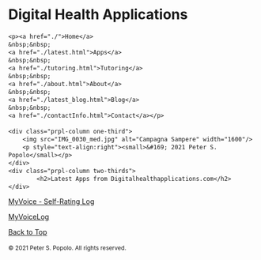 <div class="prpl-row">
	<div class="prpl-column two-thirds">
			<h1>Digital Health Applications</h1>
	</div>
	
	<p><a href="./">Home</a>
	&nbsp;&nbsp;
	<a href="./latest.html">Apps</a>
	&nbsp;&nbsp;
	<a href="./tutoring.html">Tutoring</a>
	&nbsp;&nbsp;
	<a href="./about.html">About</a>
	&nbsp;&nbsp;
	<a href="./latest_blog.html">Blog</a>
	&nbsp;&nbsp;
	<a href="./contactInfo.html">Contact</a></p>
	
	<div class="prpl-column one-third">
		<img src="IMG_0030_med.jpg" alt="Campagna Sampere" width="1600"/>
		<p style="text-align:right"><small>&#169; 2021 Peter S. Popolo</small></p>
	</div>
	<div class="prpl-column two-thirds">
			<h2>Latest Apps from Digitalhealthapplications.com</h2>
	</div>
</div>

<p><a href="./MyVoice.html">MyVoice - Self-Rating Log</a></p>

<p><a href="./MSUVoiceLog.html">MyVoiceLog</a></p>

<a href="./latest.html">Back to Top</a> 

<small>&#169; 2021 Peter S. Popolo. All rights reserved.</small>
